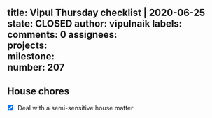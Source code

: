 title:	Vipul Thursday checklist | 2020-06-25
state:	CLOSED
author:	vipulnaik
labels:	
comments:	0
assignees:	
projects:	
milestone:	
number:	207
--
## House chores

- [x] Deal with a semi-sensitive house matter
